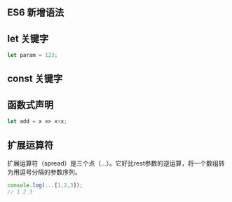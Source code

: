 ## ES6 新增语法
## let 关键字
```javascript
let param = 123;
```
## const 关键字
## 函数式声明
```javascript
let add = x => x+x;
```
## 扩展运算符
扩展运算符（spread）是三个点（...）。它好比rest参数的逆运算，将一个数组转为用逗号分隔的参数序列。
```javascript
console.log(...[1,2,3]);
// 1 2 3
```
